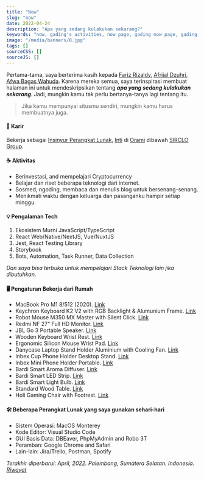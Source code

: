 ```yaml
---
title: "Now"
slug: "now"
date: 2022-04-24
description: "Apa yang sedang kulakukan sekarang?"
keywords: "now, gading's activities, now page, gading now page, gading, gading sedang apa, halaman aktivitas"
image: "/media/banners/8.jpg"
tags: []
sourceCSS: []
sourceJS: []
---
```


Pertama-tama, saya berterima kasih kepada [Fariz Rizaldy](https://faultable.dev/now/), [Afrijal Dzuhri](https://afrijaldzuhri.wordpress.com/now), [Afwa Bagas Wahuda](https://www.wahudamon.com/now). Karena mereka semua, saya terinspirasi membuat halaman ini untuk mendeskripsikan tentang ***apa yang sedang kulakukan sekarang***. Jadi, mungkin kamu tak perlu bertanya-tanya lagi tentang itu.

> Jika kamu mempunyai situsmu sendiri, mungkin kamu harus membuatnya juga.

#### 💼 Karir
Bekerja sebagai [Insinyur Perangkat Lunak](https://www.google.com/search?q=what+is+software+engineer+do), [Inti](https://www.google.com/search?q=what+is+core+team) di [Orami](https://www.google.com/search?q=orami+indonesia) dibawah [SIRCLO Group](https://www.google.com/search?q=sirclo+group).

#### ☕️ Aktivitas
- Berinvestasi, and mempelajari Cryptocurrency
- Belajar dan riset beberapa teknologi dari internet.
- Sosmed, ngoding, membaca dan menulis blog untuk bersenang-senang.
- Menikmati waktu dengan keluarga dan pasanganku hampir setiap minggu.

#### 💡 Pengalaman Tech
1. Ekosistem Murni JavaScript/TypeScript
2. React Web/Native/NextJS, Vue/NuxtJS
3. Jest, React Testing Library
4. Storybook
5. Bots, Automation, Task Runner, Data Collection

*Dan saya bisa terbuka untuk mempelajari Stack Teknologi lain jika dibutuhkan.*

#### 🖥 Pengaturan Bekerja dari Rumah
- MacBook Pro M1 8/512 (2020). [Link](https://shopee.co.id/Apple-MacBook-Pro-(13.3-inci-M1-2020)-8GB-RAM-512GB-SSD-Space-Grey-i.241308147.5176302064?sp_atk=3db06e93-1ed2-4045-bf33-249549e4df4c&xptdk=3db06e93-1ed2-4045-bf33-249549e4df4c)
- Keychron Keyboard K2 V2 with RGB Backlight & Alumunium Frame. [Link](https://www.tokopedia.com/ptnmtindo/keychron-k2-v2-hot-swappble-rgb-backlight-aluminum-frame-brown-switch)
- Robot Mouse M350 MX Master with Silent Click. [Link](https://www.tokopedia.com/vivanjkt/mouse-silent-dual-mode-bluetooth-wireless-2-4ghz-robot-m350-mx-master-hitam)
- Redmi NF 27" Full HD Monitor. [Link](https://www.tokopedia.com/minimusinc/monitor-gaming-full-hd-1080p-75hz-ips-27-inch-xiaomi-redmi-6-bulan?src=topads)
- JBL Go 3 Portable Speaker. [Link](https://www.tokopedia.com/jbl-official/jbl-go-3-waterproof-bluetooth-speaker)
- Wooden Keyboard Wrist Rest. [Link](https://www.tokopedia.com/woodnstationery/wood-wrist-rest-75-percent-size-for-keychron-k2-k6-etc-black-white)
- Ergonomic Silicon Mouse Wrist Pad. [Link](https://www.tokopedia.com/raja-banting/soft-silicone-mouse-wrist-pad-anti-slip-anti-bakteri-ergonomic-food-gd-biru)
- Danycase Laptop Stand Holder Aluminium with Cooling Fan. [Link](https://www.tokopedia.com/cauzastore/stand-holder-laptop-adjustable-aluminium-with-cooling-fan)
- Inbex Cup Phone Holder Desktop Stand. [Link](https://www.tokopedia.com/inbexelectronic/inbex-cup-phone-holder-serbaguna-penyangga-360-putar-desktop-stand)
- Inbex Mini Phone Holder Portable. [Link](https://www.tokopedia.com/inbexelectronic/inbex-mini-phone-holder-foldable-lifting-portable-table-stand-black)
- Bardi Smart Aroma Diffuser. [Link](https://www.tokopedia.com/bardistore/bardi-smart-aroma-diffuser)
- Bardi Smart LED Strip. [Link](https://www.tokopedia.com/bardistore/bardi-bundling-led-strip-rgbww-wifi-2m-adaptor-4m)
- Bardi Smart Light Bulb. [Link](https://www.tokopedia.com/bardistore/bardi-smart-light-bulb-rgb-ww-12w-wifi-wireless-iot-home-automation)
- Standard Wood Table. [Link](https://www.tokopedia.com/alfaproofficial/meja-kerja-meja-kantor-meja-belajar-meja-gaming-murah-minimalis-modern-dark?src=topads)
- Holi Gaming Chair with Footrest. [Link](https://www.tokopedia.com/holiofficialstore/holi-kursi-gaming-chair-computer-bangku-gaming-game-murah-hl-502-putih-footrest)

#### 🛠 Beberapa Perangkat Lunak yang saya gunakan sehari-hari
- Sistem Operasi: MacOS Monterey
- Kode Editor: Visual Studio Code
- GUI Basis Data: DBEaver, PhpMyAdmin and Robo 3T
- Peramban: Google Chrome and Safari
- Lain-lain: Jira/Trello, Postman, Spotify

*Terakhir diperbarui: April, 2022. Palembang, Sumatera Selatan. Indonesia. [Riwayat](https://github.com/gadingnst/gading.dev/commits/main/src/contents/now/index.md)*
